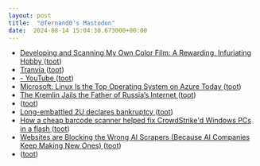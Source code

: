 ```yaml
---
layout: post
title:  "@fernand0's Mastodon"
date:  2024-08-14 15:04:30.673000+00:00
---
```

*  [Developing and Scanning My Own Color Film: A Rewarding, Infuriating Hobby ](https://www.404media.co/developing-and-scanning-my-own-color-film-a-rewarding-infuriating-hobby) ([toot](https://mastodon.social/@fernand0/112960986852359676))
*  [Tranvía ](https://www.flickr.com/photos/fernand0/53916032233) ([toot](https://mastodon.social/@fernand0/112960833269359945))
*  [- YouTube ](https://youtu.be/0EBTn_3DBY) ([toot](https://mastodon.social/@fernand0/112960827068673082))
*  [Microsoft: Linux Is the Top Operating System on Azure Today ](https://thenewstack.io/microsoft-linux-is-the-top-operating-system-on-azure-today) ([toot](https://mastodon.social/@fernand0/112960779102628578))
*  [The Kremlin Jails the Father of Russia’s Internet ](https://cepa.org/article/russia-jails-the-father-of-russias-internet) ([toot](https://mastodon.social/@fernand0/112960597058120683))
*  [ ](https://mastodon.social/@vrruiz) ([toot](https://mastodon.social/@fernand0/112960480501608399))
*  [Long-embattled 2U declares bankruptcy ](https://www.insidehighered.com/news/business/2024/07/26/long-embattled-2u-declares-bankruptc) ([toot](https://mastodon.social/@fernand0/112960428980779198))
*  [How a cheap barcode scanner helped fix CrowdStrike'd Windows PCs in a flash ](https://www.theregister.com/2024/07/25/crowdstrike_remediation_with_barcode_scanner) ([toot](https://mastodon.social/@fernand0/112960122112885739))
*  [Websites are Blocking the Wrong AI Scrapers (Because AI Companies Keep Making New Ones) ](https://www.404media.co/websites-are-blocking-the-wrong-ai-scrapers-because-ai-companies-keep-making-new-ones) ([toot](https://mastodon.social/@fernand0/112959842336305045))
*  [ ](https://mastodon.social/@vrruiz) ([toot](https://mastodon.social/@fernand0/112959820600352557))
